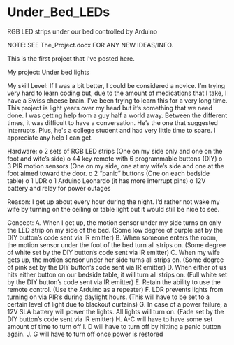 # Under_Bed_LEDs
RGB LED strips under our bed controlled by Arduino


NOTE: SEE The_Project.docx FOR ANY NEW IDEAS/INFO.

This is the first project that I've posted here.  

My project: Under bed lights

My skill Level:
	If I was a bit better, I could be considered a novice.  I’m trying very hard to learn coding but, due to the amount of medications that I take, I have a Swiss cheese brain.  I’ve been trying to learn this for a very long time.  This project is light years over my head but it’s something that we need done.  I was getting help from a guy half a world away.  Between the different times, it was difficult to have a conversation.  He’s the one that suggested interrupts.  Plus, he's a college student and had very little time to spare.  I appreciate any help I can get.

Hardware:
o	2 sets of RGB LED strips (One on my side only and one on the foot and wife’s side)
o	44 key remote with 6 programmable buttons (DIY)
o	3 PIR motion sensors (One on my side, one at my wife’s side and one at the foot aimed toward the door.
o	2 “panic” buttons (One on each bedside table)
o	1 LDR
o	1 Arduino Leonardo (it has more interrupt pins)
o	12V battery and relay for power outages

Reason:
I get up about every hour during the night.  I’d rather not wake my wife by turning on the ceiling or table light but it would still be nice to see.
	
Concept:
A.	When I get up, the motion sensor under my side turns on only the LED strip on my side of the bed.  (Some low degree of purple set by the DIY button’s code sent via IR emitter)
B.	When someone enters the room, the motion sensor under the foot of the bed turn all strips on.  (Some degree of white set by the DIY button’s code sent via IR emitter)
C.	When my wife gets up, the motion sensor under her side turns all strips on.  (Some degree of pink set by the DIY button’s code sent via IR emitter)
D.	When either of us hits either button on our bedside table, it will turn all strips on.  (Full white set by the DIY button’s code sent via IR emitter)
E.	Retain the ability to use the remote control.  (Use the Arduino as a repeater)
F.	LDR prevents lights from turning on via PIR’s during daylight hours.  (This will have to be set to a certain level of light due to blackout curtains)
G.	In case of a power failure, a 12V SLA battery will power the lights.  All lights will turn on.  (Fade set by the DIY button’s code sent via IR emitter)
H.	A-C will have to have some set amount of time to turn off
I.	D will have to turn off by hitting a panic button again.
J.	G will have to turn off once power is restored




